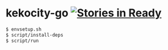 # kekocity-go [![Stories in Ready](https://badge.waffle.io/kekocity/kekocity-go.png?label=ready&title=Ready)](https://waffle.io/kekocity/kekocity-go)
```sh
$ envsetup.sh
$ script/install-deps
$ script/run
```
